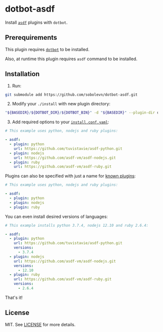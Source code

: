 # dotbot-asdf

Install [`asdf`](https://github.com/asdf-vm/asdf) plugins with `dotbot`.

## Prerequirements

This plugin requires [`dotbot`](https://github.com/anishathalye/dotbot/) to be installed.

Also, at runtime this plugin requires `asdf` command to be installed.

## Installation

1. Run:

```bash
git submodule add https://github.com/sobolevn/dotbot-asdf.git
```

2. Modify your `./install` with new plugin directory:

```bash
"${BASEDIR}/${DOTBOT_DIR}/${DOTBOT_BIN}" -d "${BASEDIR}" --plugin-dir dotbot-asdf -c "${CONFIG}" "${@}"
```

3. Add required options to your [`install.conf.yaml`](/example.yaml):

```yaml
# This example uses python, nodejs and ruby plugins:

- asdf:
  - plugin: python
    url: https://github.com/tuvistavie/asdf-python.git
  - plugin: nodejs
    url: https://github.com/asdf-vm/asdf-nodejs.git
  - plugin: ruby
    url: https://github.com/asdf-vm/asdf-ruby.git
```

Plugins can also be specified with just a name for [known plugins](https://asdf-vm.com/#/plugins-all?id=plugin-list):

```yaml
# This example uses python, nodejs and ruby plugins:

- asdf:
  - plugin: python
  - plugin: nodejs
  - plugin: ruby
```

You can even install desired versions of languages:

```yaml
# This example installs python 3.7.4, nodejs 12.10 and ruby 2.6.4:

- asdf:
  - plugin: python
    url: https://github.com/tuvistavie/asdf-python.git
    versions:
      - 3.7.4
  - plugin: nodejs
    url: https://github.com/asdf-vm/asdf-nodejs.git
    versions:
      - 12.10
  - plugin: ruby
    url: https://github.com/asdf-vm/asdf-ruby.git
    versions:
      - 2.6.4
```

That's it!

## License

MIT. See [LICENSE](/LICENSE) for more details.
